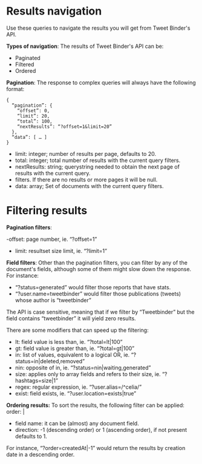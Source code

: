 # Results navigation

Use these queries to navigate the results you will get from Tweet Binder's API.

**Types of navigation**: The results of Tweet Binder's API can be:

- Paginated
- Filtered
- Ordered

**Pagination**: The response to complex queries will always have the following format:

```
{
  “pagination”: {
    “offset”: 0,
    “limit”: 20,
    “total”: 100,
    “nextResults”: “?offset=1&limit=20”
  },
  “data”: [ … ]
}
```

- limit: integer; number of results per page, defaults to 20.
- total: integer; total number of results with the current query filters.
- nextResults: string; querystring needed to obtain the next page of results with the current query. 
- filters. If there are no results or more pages it will be null.
- data: array; Set of documents with the current query filters.

# Filtering results

**Pagination filters**:

-offset: page number, ie. “?offset=1”
- limit: resultset size limit, ie. “?limit=1”

**Field filters**: Other than the pagination filters, you can filter by any of the document's fields, although some of them might slow down the response. For instance:

- “?status=generated” would filter those reports that have stats.
- “?user.name=tweetbinder” would filter those publications (tweets) whose author is “tweetbinder”

The API is case sensitive, meaning that if we filter by “Tweetbinder” but the field contains “tweetbinder” it will yield zero results.

There are some modifiers that can speed up the filtering:

- lt: field value is less than, ie. “?total=lt|100”
- gt: field value is greater than, ie. “?total=gt|100”
- in: list of values, equivalent to a logical OR, ie. “?status=in|deleted,removed”
- nin: opposite of in, ie. “?status=nin|waiting,generated”
- size: applies only to array fields and refers to their size, ie. “?hashtags=size|1”
- regex: regular expression, ie. “?user.alias=/^celia/”
- exist: field exists, ie. “?user.location=exists|true”

**Ordering results:** To sort the results, the following filter can be applied: order: <field name>|<direction>

- field  name: it can be (almost) any document field.
- direction: -1 (descending order) or 1 (ascending order), if not present defaults to 1.

For instance, “?order=createdAt|-1” would return the results by creation date in a descending order.
